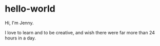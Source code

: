 # hello-world

Hi, I'm Jenny.

I love to learn and to be creative, and wish there were far more than 24 hours in a day.
